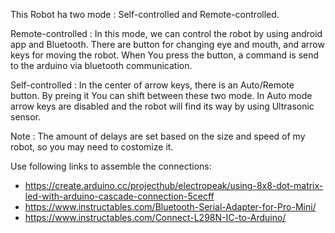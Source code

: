 This Robot ha two mode : Self-controlled and Remote-controlled.

Remote-controlled : In this mode, we can control the robot by using android app and Bluetooth. There are button for changing eye and mouth, and arrow keys for moving the robot. When You press the button, a command is send to the arduino via bluetooth communication. 

Self-controlled : In the center of arrow keys, there is an Auto/Remote button. By preing it You can shift between these two mode. In Auto mode arrow keys are disabled and the robot will find its way by using Ultrasonic sensor. 

Note : The amount of delays are set based on the size and speed of my robot, so you may need to costomize it.

Use following links to assemble the connections:

* https://create.arduino.cc/projecthub/electropeak/using-8x8-dot-matrix-led-with-arduino-cascade-connection-5cecff
* https://www.instructables.com/Bluetooth-Serial-Adapter-for-Pro-Mini/
* https://www.instructables.com/Connect-L298N-IC-to-Arduino/

